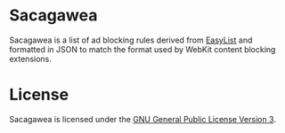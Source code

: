 # Sacagawea

Sacagawea is a list of ad blocking rules derived from [EasyList](https://easylist.to) and formatted in JSON to match the format used by WebKit content blocking extensions.

# License

Sacagawea is licensed under the [GNU General Public License Version 3](LICENSE).
